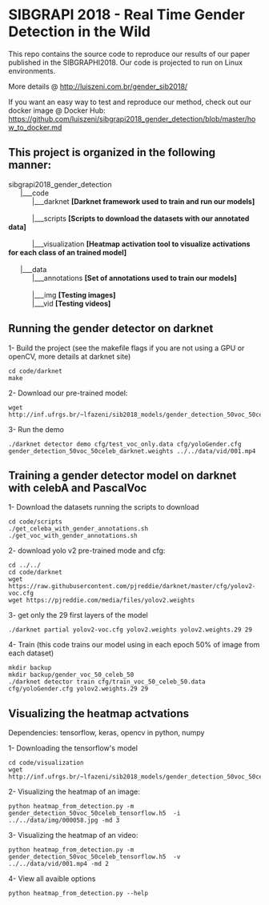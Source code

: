# SIBGRAPI 2018 -  Real Time Gender Detection in the Wild #
This repo contains the source code to reproduce our results of our paper published in the SIBGRAPHI2018. Our code is projected to run on Linux environments.

More details @  http://luiszeni.com.br/gender_sib2018/

If you want an easy way to test and reproduce our method, check out our docker image @  Docker Hub: https://github.com/luiszeni/sibgrapi2018_gender_detection/blob/master/how_to_docker.md

## This project is organized in the following manner:
sibgrapi2018_gender_detection<br>
&nbsp;&nbsp;&nbsp;&nbsp;&nbsp;&nbsp;|___code<br>
&nbsp;&nbsp;&nbsp;&nbsp;&nbsp;&nbsp;&nbsp;&nbsp;&nbsp;&nbsp;&nbsp;&nbsp;|___darknet 
			**[Darknet framework used to train and run our models]**<br>			
&nbsp;&nbsp;&nbsp;&nbsp;&nbsp;&nbsp;&nbsp;&nbsp;&nbsp;&nbsp;&nbsp;&nbsp;|___scripts 
			**[Scripts to download the datasets with our annotated data]**<br>		
&nbsp;&nbsp;&nbsp;&nbsp;&nbsp;&nbsp;&nbsp;&nbsp;&nbsp;&nbsp;&nbsp;&nbsp;|___visualization 
			 **[Heatmap activation tool to visualize activations for each class of an trained model]**<br>	 
&nbsp;&nbsp;&nbsp;&nbsp;&nbsp;&nbsp;|___data<br>
&nbsp;&nbsp;&nbsp;&nbsp;&nbsp;&nbsp;&nbsp;&nbsp;&nbsp;&nbsp;&nbsp;&nbsp;|___annotations 
			**[Set of annotations used to train our models]**<br>		
&nbsp;&nbsp;&nbsp;&nbsp;&nbsp;&nbsp;&nbsp;&nbsp;&nbsp;&nbsp;&nbsp;&nbsp;|___img 
			**[Testing images]**<br>
&nbsp;&nbsp;&nbsp;&nbsp;&nbsp;&nbsp;&nbsp;&nbsp;&nbsp;&nbsp;&nbsp;&nbsp;|___vid 
			**[Testing videos]**<br>

## Running the gender detector on darknet
	
1- Build the project (see the makefile flags if you are not using a GPU or openCV, more details at darknet site)
```
cd code/darknet
make
```
2- Download our pre-trained model:
```
wget http://inf.ufrgs.br/~lfazeni/sib2018_models/gender_detection_50voc_50celeb_darknet.weights
```
3- Run the demo
```
./darknet detector demo cfg/test_voc_only.data cfg/yoloGender.cfg gender_detection_50voc_50celeb_darknet.weights ../../data/vid/001.mp4
```
## Training a gender detector model on darknet with celebA and PascalVoc
1- Download the datasets running the scripts to download
```
cd code/scripts
./get_celeba_with_gender_annotations.sh
./get_voc_with_gender_annotations.sh
```
2- download yolo v2 pre-trained mode and cfg:
```
cd ../../
cd code/darknet
wget https://raw.githubusercontent.com/pjreddie/darknet/master/cfg/yolov2-voc.cfg
wget https://pjreddie.com/media/files/yolov2.weights
```
3- get only the 29 first layers of the model
```
./darknet partial yolov2-voc.cfg yolov2.weights yolov2.weights.29 29
```
4- Train (this code trains our model using in each epoch 50% of image from each dataset)
```
mkdir backup
mkdir backup/gender_voc_50_celeb_50
./darknet detector train cfg/train_voc_50_celeb_50.data cfg/yoloGender.cfg yolov2.weights.29 29
```

## Visualizing the heatmap actvations
Dependencies:  tensorflow, keras, opencv in python, numpy

1- Downloading the tensorflow's model 
```
cd code/visualization
wget http://inf.ufrgs.br/~lfazeni/sib2018_models/gender_detection_50voc_50celeb_tensorflow.h5
```
2- Visualizing the heatmap of an image:
```
python heatmap_from_detection.py -m gender_detection_50voc_50celeb_tensorflow.h5  -i ../../data/img/000058.jpg -md 3
```
3- Visualizing the heatmap of an video:
```
python heatmap_from_detection.py -m gender_detection_50voc_50celeb_tensorflow.h5  -v ../../data/vid/001.mp4 -md 2
```
4- View all avaible options
```
python heatmap_from_detection.py --help
```

